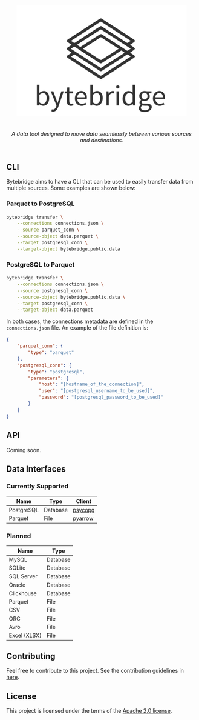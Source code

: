 


<p align="center" style="padding: 20px">
  <img src="static/branding/logo.svg" style="width:450px" alt="bytebridge">
</p>

<p align="center" style="padding-bottom: 20px">
    <em>A data tool designed to move data seamlessly between various sources and destinations.</em>
</p>

## CLI

Bytebridge aims to have a CLI that can be used to easily transfer data from multiple sources. Some examples are shown below:

### Parquet to PostgreSQL

```bash
bytebridge transfer \
    --connections connections.json \
    --source parquet_conn \
    --source-object data.parquet \
    --target postgresql_conn \
    --target-object bytebridge.public.data
```
### PostgreSQL to Parquet

```bash
bytebridge transfer \
    --connections connections.json \
    --source postgresql_conn \
    --source-object bytebridge.public.data \
    --target postgresql_conn \
    --target-object data.parquet
```

In both cases, the connections metadata are defined in the `connections.json` file. An example of the file definition is:

```json
{
    "parquet_conn": {
        "type": "parquet"
    },
    "postgresql_conn": {
        "type": "postgresql",
        "parameters": {
            "host": "[hostname_of_the_connection]",
            "user": "[postgresql_username_to_be_used]",
            "password": "[postgresql_password_to_be_used]"
        }
    }
}
```


## API

Coming soon.

## Data Interfaces

### Currently Supported

| Name             | Type          | Client                                           |
|----------------- | --------------|--------------------------------------------------|
| PostgreSQL       | Database      | [psycopg](https://pypi.org/project/psycopg/)     |
| Parquet          | File          | [pyarrow](https://pypi.org/project/pyarrow/)     |



### Planned

| Name             | Type          |
|----------------- | --------------|
| MySQL            | Database      |
| SQLite           | Database      |
| SQL Server       | Database      |
| Oracle           | Database      |
| Clickhouse       | Database      |
| Parquet          | File          |
| CSV              | File          |
| ORC              | File          |
| Avro             | File          |
| Excel (XLSX)     | File          |



## Contributing

Feel free to contribute to this project. See the contribution guidelines in [here](CONTRIBUTING.md).

## License

This project is licensed under the terms of the [Apache 2.0 license](LICENSE).
